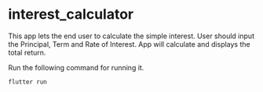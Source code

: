 # interest_calculator

This app lets the end user to calculate the simple interest. User should input the Principal, Term and Rate of Interest. App will calculate and displays the total return. 

Run the following command for running it.

`flutter run`


